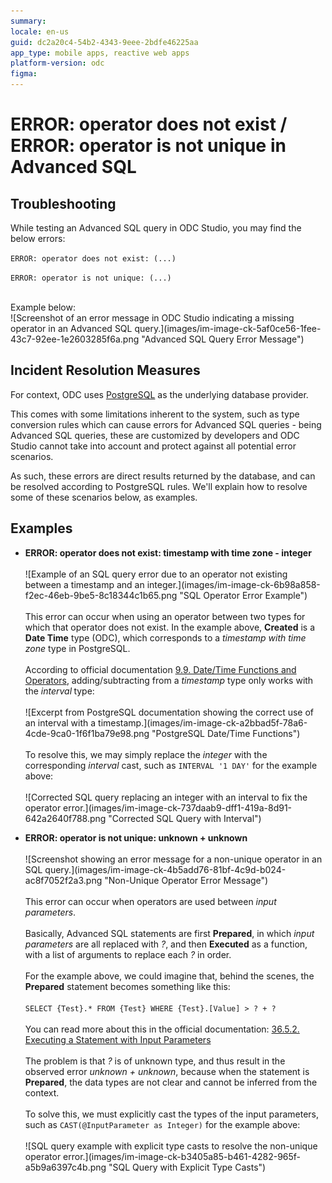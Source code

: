 ```yaml
---
summary: 
locale: en-us
guid: dc2a20c4-54b2-4343-9eee-2bdfe46225aa
app_type: mobile apps, reactive web apps
platform-version: odc
figma:
---
```


<h1>ERROR: operator does not exist / ERROR: operator is not unique in Advanced SQL</h1>

<p> </p>

<h2>Troubleshooting</h2>

<p>While testing an Advanced SQL query in ODC Studio, you may find the below errors:</p>

<p><code class="editorCode">ERROR: operator does not exist: (...)</code></p>

<p><code class="editorCode">ERROR: operator is not unique: (...)</code></p>

<p><br/>
Example below:<br/>
![Screenshot of an error message in ODC Studio indicating a missing operator in an Advanced SQL query.](images/im-image-ck-5af0ce56-1fee-43c7-92ee-1e2603285f6a.png "Advanced SQL Query Error Message")</p>

<h2> </h2>

<h2>Incident Resolution Measures</h2>

<p>For context, ODC uses <a href="https://www.postgresql.org/">PostgreSQL</a> as the underlying database provider.</p>

<p>This comes with some limitations inherent to the system, such as type conversion rules which can cause errors for Advanced SQL queries - being Advanced SQL queries, these are customized by developers and ODC Studio cannot take into account and protect against all potential error scenarios.</p>

<p>As such, these errors are direct results returned by the database, and can be resolved according to PostgreSQL rules. We'll explain how to resolve some of these scenarios below, as examples.</p>

<h2> </h2>

<h2>Examples</h2>

<ul>
    <li>
    <p><strong>ERROR: operator does not exist: timestamp with time zone - integer</strong><br/>
    <br/>
    ![Example of an SQL query error due to an operator not existing between a timestamp and an integer.](images/im-image-ck-6b98a858-f2ec-46eb-9be5-8c18344c1b65.png "SQL Operator Error Example")<br/>
    <br/>
    This error can occur when using an operator between two types for which that operator does not exist. In the example above, <strong>Created</strong> is a <strong>Date Time</strong> type (ODC), which corresponds to a <em>timestamp with time zone</em> type in PostgreSQL.<br/>
    <br/>
    According to official documentation <a href="https://www.postgresql.org/docs/current/functions-datetime.html" rel="noopener noreferrer" target="_blank">9.9. Date/Time Functions and Operators</a>, adding/subtracting from a <em>timestamp</em> type only works with the <em>interval</em><strong> </strong>type:<br/>
    <br/>
    ![Excerpt from PostgreSQL documentation showing the correct use of an interval with a timestamp.](images/im-image-ck-a2bbad5f-78a6-4cde-9ca0-1f6f1ba79e98.png "PostgreSQL Date/Time Functions")<br/>
    <br/>
    To resolve this, we may simply replace the <em>integer</em> with the corresponding <em>interval</em> cast, such as <code class="editorCode">INTERVAL '1 DAY'</code> for the example above:<br/>
    <br/>
    ![Corrected SQL query replacing an integer with an interval to fix the operator error.](images/im-image-ck-737daab9-dff1-419a-8d91-642a2640f788.png "Corrected SQL Query with Interval")<br/>
     </p>
    </li>
    <li>
    <p><strong>ERROR: operator is not unique: unknown + unknown</strong><br/>
    <br/>
    ![Screenshot showing an error message for a non-unique operator in an SQL query.](images/im-image-ck-4b5add76-81bf-4c9d-b024-ac8f7052f2a3.png "Non-Unique Operator Error Message")<br/>
    <br/>
    This error can occur when operators are used between <em>input parameters</em>.<br/>
    <br/>
    Basically, Advanced SQL statements are first <strong>Prepared</strong>, in which <em>input parameters</em> are all replaced with <em>?</em>, and then <strong>Executed</strong> as a function, with a list of arguments to replace each <em>?</em> in order.<br/>
    <br/>
    For the example above, we could imagine that, behind the scenes, the <strong>Prepared</strong> statement becomes something like this:<br/>
    <br/>
    <code class="editorCode">SELECT {Test}.* FROM {Test} WHERE {Test}.[Value] &gt; ? + ?</code><br/>
    <br/>
    You can read more about this in the official documentation: <a href="https://www.postgresql.org/docs/current/ecpg-dynamic.html#ECPG-DYNAMIC-INPUT" rel="noopener noreferrer" target="_blank">36.5.2. Executing a Statement with Input Parameters</a><br/>
    <br/>
    The problem is that <em>?</em> is of unknown type, and thus result in the observed error <em>unknown + unknown</em>, because when the statement is <strong>Prepared</strong>, the data types are not clear and cannot be inferred from the context.<br/>
    <br/>
    To solve this, we must explicitly cast the types of the input parameters, such as <code class="editorCode">CAST(@InputParameter as Integer)</code> for the example above:<br/>
    <br/>
    ![SQL query example with explicit type casts to resolve the non-unique operator error.](images/im-image-ck-b3405a85-b461-4282-965f-a5b9a6397c4b.png "SQL Query with Explicit Type Casts")</p>
    </li>
</ul>
